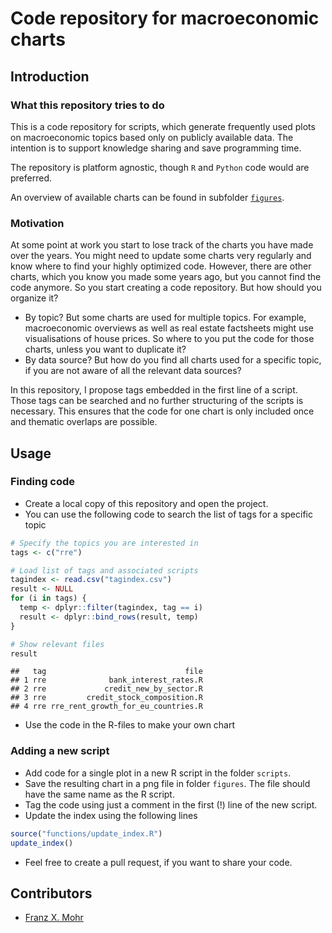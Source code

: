 Code repository for macroeconomic charts
================

## Introduction

### What this repository tries to do

This is a code repository for scripts, which generate frequently used
plots on macroeconomic topics based only on publicly available data. The
intention is to support knowledge sharing and save programming time.

The repository is platform agnostic, though `R` and `Python` code would
are preferred.

An overview of available charts can be found in subfolder
[`figures`](/figures).

### Motivation

At some point at work you start to lose track of the charts you have
made over the years. You might need to update some charts very regularly
and know where to find your highly optimized code. However, there are
other charts, which you know you made some years ago, but you cannot
find the code anymore. So you start creating a code repository. But how
should you organize it?

- By topic? But some charts are used for multiple topics. For example,
  macroeconomic overviews as well as real estate factsheets might use
  visualisations of house prices. So where to you put the code for those
  charts, unless you want to duplicate it?
- By data source? But how do you find all charts used for a specific
  topic, if you are not aware of all the relevant data sources?

In this repository, I propose tags embedded in the first line of a
script. Those tags can be searched and no further structuring of the
scripts is necessary. This ensures that the code for one chart is only
included once and thematic overlaps are possible.

## Usage

### Finding code

- Create a local copy of this repository and open the project.
- You can use the following code to search the list of tags for a
  specific topic

``` r
# Specify the topics you are interested in
tags <- c("rre")

# Load list of tags and associated scripts
tagindex <- read.csv("tagindex.csv")
result <- NULL
for (i in tags) {
  temp <- dplyr::filter(tagindex, tag == i)
  result <- dplyr::bind_rows(result, temp)
}

# Show relevant files
result
```

    ##   tag                               file
    ## 1 rre              bank_interest_rates.R
    ## 2 rre             credit_new_by_sector.R
    ## 3 rre         credit_stock_composition.R
    ## 4 rre rre_rent_growth_for_eu_countries.R

- Use the code in the R-files to make your own chart

### Adding a new script

- Add code for a single plot in a new R script in the folder `scripts`.
- Save the resulting chart in a png file in folder `figures`. The file
  should have the same name as the R script.
- Tag the code using just a comment in the first (!) line of the new
  script.
- Update the index using the following lines

``` r
source("functions/update_index.R")
update_index()
```

- Feel free to create a pull request, if you want to share your code.

## Contributors

- [Franz X. Mohr](https://github.com/franzmohr)
